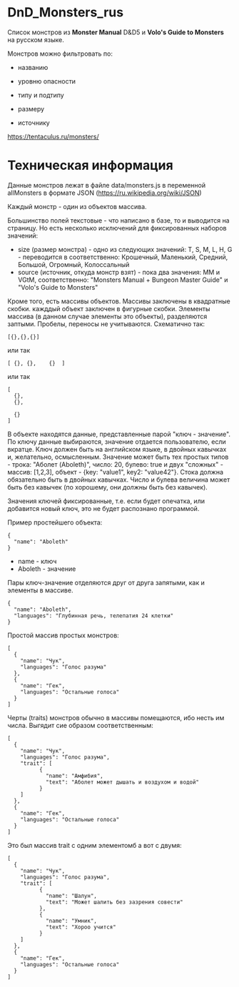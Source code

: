 # DnD_Monsters_rus

Список монстров из **Monster Manual** D&D5 и **Volo's Guide to Monsters** на русском языке.

Монстров можно фильтровать по:

 - названию

 - уровню опасности

 - типу и подтипу

 - размеру

 - источнику

 https://tentaculus.ru/monsters/

# Техническая информация

Данные монстров лежат в файле data/monsters.js в переменной allMonsters в формате JSON (https://ru.wikipedia.org/wiki/JSON)

Каждый монстр - один из объектов массива.

Большинство полей текстовые - что написано в базе, то и выводится на страницу. Но есть несколько исключений для фиксированных наборов значений:

 -  size (размер монстра) - одно из следующих значений: T, S, M, L, H, G - переводится в  соответственно: Крошечный, Маленький, Средний, Большой, Огромный, Колоссальный
 -  source (источник, откуда монстр взят) - пока два значения: MM и VGtM, соответственно: "Monsters Manual + Bungeon Master Guide" и "Volo's Guide to Monsters"

Кроме того, есть массивы объектов. Массивы заключены в квадратные скобки. кажддый объект заключен в фигурные скобки. Элементы массива (в данном случае элементы это объекты), разделяются заптыми. Пробелы, переносы не учитываются. Схематично так:

`[{},{},{}]`

или так

`[ {}, {},    {}  ]`


или так

```
[
  {},
  {},

  {}
]
```

В объекте находятся данные, представленные парой "ключ - значение". По ключу данные выбираются, значение отдается пользователю, если вкратце. Ключ должен быть на английском языке, в двойных кавычках и, желательно, осмысленным. Значение может быть тех простых типов - трока: "Аболет (Aboleth)", число: 20, булево: true и двух "сложных" - массив: [1,2,3], объект - {key: "value1", key2: "value42"}. Стока должна обязательно быть в двойных кавычках. Число и булева величина может быть без кавычек (по хорошему, они _должны_ быть без кавычек).

Значения ключей фиксированные, т.е. если будет опечатка, или добавится новый ключ, это не будет распознано программой.

Пример простейшего объекта:


```
{
  "name": "Aboleth"
}
```

 - name - ключ
 - Aboleth - значение

 Пары ключ-значение отделяются друг от друга запятыми, как и элементы в массиве.

```
{
  "name": "Aboleth",
  "languages": "Глубинная речь, телепатия 24 клетки"
}
```


Простой массив простых монстров:


```
[
  {
    "name": "Чук",
    "languages": "Голос разума"
  },
  {
    "name": "Гек",
    "languages": "Остальные голоса"
  }
]
```


Черты (traits) монстров обычно в массивы помещаются, ибо несть им числа. Выгядит сие образом соответственным:



```
[
  {
    "name": "Чук",
    "languages": "Голос разума",
    "trait": [
          {
            "name": "Амфибия",
            "text": "Аболет может дышать и воздухом и водой"
          }
    ]
  },
  {
    "name": "Гек",
    "languages": "Остальные голоса"
  }
]
```

Это был массив trait с одним элементомб а вот с двумя:

```
[
  {
    "name": "Чук",
    "languages": "Голос разума",
    "trait": [
          {
            "name": "Шалун",
            "text": "Может шалить без зазрения совести"
          },
          {
            "name": "Умник",
            "text": "Хороо учится"
          }
    ]
  },
  {
    "name": "Гек",
    "languages": "Остальные голоса"
  }
]
```

